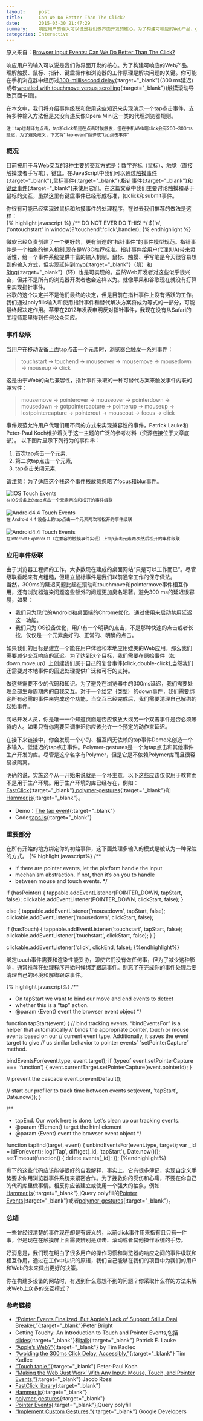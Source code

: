 ```yaml
---
layout:     post
title:      Can We Do Better Than The Click?
date:       2015-03-30 21:47:29
summary:    响应用户的输入可以说是我们做界面开发的核心。为了构建可响应的Web产品，g关键是理解触摸、鼠标、指针、键盘操作和浏览器的工作原理是。你可能在手机浏览器中经历过300 ms的延迟或者通过触摸来滚动带来的不爽。在本文中，我们将介绍事件级联和使用这些知识来实现演示一个点击事件，支持许多输入方法但是又没有违反像Opera Mini这一类的代理浏览器规则...... 
categories: Interactive
---
```


原文来自：[Browser Input Events: Can We Do Better Than The Click?](https://www.smashingmagazine.com/2015/03/better-browser-input-events/)

响应用户的输入可以说是我们做界面开发的核心。为了构建可响应的Web产品，理解触摸、鼠标、指针、键盘操作和浏览器的工作原理是解决问题的关键。你可能在手机浏览器中经历过[300-millisecond delay](http://ionicframework.com/blog/hybrid-apps-and-the-curse-of-the-300ms-delay/){:target="_blank"}(300 ms延迟)或者[wrestled with touchmove versus scrolling](https://docs.google.com/document/d/12k_LL_Ot9GjF8zGWP9eI_3IMbSizD72susba0frg44Y/){:target="_blank"}(触摸滚动导致页面卡顿)。  

在本文中，我们将介绍事件级联和使用这些知识来实现演示一个tap点击事件，支持多种输入方法但是又没有违反像Opera Mini这一类的代理浏览器规则。

<small>注：tap也翻译为点击，tap和click都是在点击时候触发，但在手机Web端click会有200~300ms延迟，为了避免歧义，下文将” tap event“翻译成“tap点击事件“</small>

### 概况  
目前被用于与Web交互的3种主要的交互方式是：数字光标（鼠标）、触觉（直接触摸或者手写笔）、键盘。在JavaScript中我们可以通过[触摸事件](http://www.w3.org/TR/touch-events/){:target="_blank"},[鼠标事件](http://www.w3.org/TR/DOM-Level-2-Events/events.html#Events-eventgroupings-mouseevents){:target="_blank"},[指针事件](http://www.w3.org/TR/pointerevents/){:target="_blank"}和[键盘事件](http://www.w3.org/TR/2014/WD-DOM-Level-3-Events-20140925/#keys){:target="_blank"}来使用它们。在这篇文章中我们主要讨论触摸和基于鼠标的交互，虽然这里有键盘事件已经形成标准，如click和submit事件。

你很有可能已经实现过鼠标和触摸事件的处理程序，在过去我们推荐的做法是这样：  
{% highlight javascript %}
/** DO NOT EVER DO THIS! */
$('a', ('ontouchstart' in window)?'touchend':'click',handler);
{% endhighlight %}

微软已经负责创建了一个更好的，更有前途的“指针事件”的事件模型规范。指针事件是一个抽象的输入机制,现在是W3C推荐标准。指针事件给用户代理(UA)带来灵活性，给一个事件系统提供丰富的输入机制。鼠标、触摸、手写笔是今天很容易想到的输入方式，但实现延伸到[myo](https://www.thalmic.com/en/myo/){:target="_blank"}（肌）和[Ring](http://logbar.jp/ring/en/){:target="_blank"}（环）也是可实现的。虽然Web开发者对这些似乎很兴奋，但并不是所有的浏览器开发者也会这样以为。就像苹果和谷歌现在就没有打算来实现指针事件。  
谷歌的这个决定并不是他们最终的决定，但是目前在指针事件上没有活跃的工作。我们通过polyfills输入和使用指针事件和替代解决方案将成为等式的一部分，可能最终起决定作用。苹果在2012年发表申明反对指针事件，我现在没有从Safari的工程师那里得到任何公众回应。

### 事件级联  
当用户在移动设备上面tap点击一个元素时，浏览器会触发一系列事件：  
 
 > touchstart → touchend → mouseover → mousemove → mousedown → mouseup → click

这是由于Web的向后兼容性，指针事件采取的一种可替代方案来触发事件内联的兼容性：   
 
 > mousemove → pointerover → mouseover → pointerdown → mousedown → gotpointercapture → pointerup → mouseup → lostpointercapture → pointerout → mouseout → focus → click

 事件规范允许用户代理们用不同的方式来实现兼容性的事件，Patrick Lauke和Peter-Paul Koch维护着关于这一主题的广泛的参考材料（资源链接位于文章底部）。
 以下图片显示下列行为的事件串：

  1. 首次tap点击一个元素,
  2. 第二次tap点击一个元素,
  3. tap点击关闭元素,

请注意：为了适应这个栈这个事件栈故意忽略了focus和blur事件。

![IOS Touch Events](http://tw93.github.io/images/01-ios-opt-small.png)     
<small>在IOS设备上的tap点击一个元素两次和松开的事件级联</small>
<br><br>
![Android4.4 Touch Events](http://tw93.github.io/images/02-android-opt-small.png)   
<small>在 Android 4.4 设备上的tap点击一个元素两次和松开的事件级联</small>
<br><br>
![Android4.4 Touch Events](http://tw93.github.io/images/03-pointer-opt-small.png)    
<small>在Internet Explorer 11（在兼容的触摸事件实现）上tap点击元素两次然后松开的事件级联</small>


### 应用事件级联
由于浏览器工程师的工作，大多数现在建成的桌面网站“只是可以工作而已”。尽管级联看起来有点粗糙，但建立鼠标事件是我们以前通常工作的保守做法。  
当然，300ms的延迟问题比起在滚动和touchmove和pointermove事件相互作用，还有浏览器渲染问题这些额外的问题更加臭名昭著。避免300 ms的延迟很容易，如果：
 
 - 我们只为现代的Android和桌面端的Chrome优化，通过使用<meta name="viewport" content="width=device-width">来启动禁用延迟这一功能。
 - 我们只为IOS设备优化，用户有一个明确的点击，不是那种快速的点击或者长按，仅仅是一个元素良好的、正常的、明确的点击。

如果我们的目标是建立一个能在用户体验和本地应用媲美的Web应用，那么我们需要减少交互响应的延迟。为了达到这个目标，我们需要在原始事件（如down,move,up）上创建我们属于自己的复合事件(click,double-click),当然我们还需要对本地事件的回退处理提供广泛和可行的支持。

做这些需要不少的代码和知识。为了避免在浏览器中的300ms延迟，我们需要处理全部生命周期内的自我交互。对于一个给定｛类型｝的down事件，我们需要绑定所有必需的事件来完成这个功能，当交互已经完成后，我们需要清理自己解绑的起始事件。

网站开发人员，你是唯一一个知道页面是否应该放大或另一个双击事件是否必须等待的人。如果只有你需要回调推迟你应该允许一个预定的动作来延迟。

在接下来链接中，你会发现一个小的、相互间无依赖的tap事件Demo来创造一个多输入、低延迟的tap点击事件。Polymer-gestures是一个为tap点击和其他事件生产开发的库。尽管是这个名字有Polymer，但是它是不依赖Polymer库而且很容易被隔离。
 
明确的说，实施这个从一开始来说就是一个坏主意，以下这些应该仅仅用于教育而不是用于生产环境。用于生产环境的库已经存在，例如：[ FastClick](https://github.com/ftlabs/fastclick/){:target="_blank"},[polymer-gestures](https://github.com/Polymer/polymer-gestures){:target="_blank"}和[Hammer.js](http://hammerjs.github.io/){:target="_blank"}。

 - Demo：[The tap event](https://github.com/Skookum/smashing-input-events/blob/gh-pages/taps.html){:target="_blank"}
 - Code:[taps.js](https://github.com/Skookum/smashing-input-events/blob/gh-pages/taps.js#L1){:target="_blank"}

### 重要部分

在所有开始的地方绑定你的初始事件，这下面处理多输入的模式是被认为一种保险的方式。
{% highlight javascript%}
/**
 * If there are pointer events, let the platform handle the input 
 * mechanism abstraction. If not, then it’s on you to handle 
 * between mouse and touch events.
 */

if (hasPointer) {
  tappable.addEventListener(POINTER_DOWN, tapStart, false);
  clickable.addEventListener(POINTER_DOWN, clickStart, false);
}

else {
  tappable.addEventListener('mousedown', tapStart, false);
  clickable.addEventListener('mousedown', clickStart, false);

  if (hasTouch) {
    tappable.addEventListener('touchstart', tapStart, false);
    clickable.addEventListener('touchstart', clickStart, false);
  }
}

clickable.addEventListener('click', clickEnd, false);
{%endhighlight%}

绑定touch事件需要和渲染性能妥协，即使它们没有做任何事，但为了减少这种影响，通常推荐在处理程序开始时候绑定跟踪事件。别忘了在完成你的事件处理后要清理自己的环境和解绑跟踪事件。

{% highlight javascript%}
/**
 * On tapStart we want to bind our move and end events to detect 
 * whether this is a “tap” action.
 * @param {Event} event the browser event object
 */

function tapStart(event) {
  // bind tracking events. “bindEventsFor” is a helper that automatically 
  // binds the appropriate pointer, touch or mouse events based on our 
  // current event type. Additionally, it saves the event target to give 
  // us similar behavior to pointer events’ “setPointerCapture” method.

  bindEventsFor(event.type, event.target);
  if (typeof event.setPointerCapture === 'function') {
    event.currentTarget.setPointerCapture(event.pointerId);
  }

  // prevent the cascade
  event.preventDefault();
  
  // start our profiler to track time between events
  set(event, 'tapStart', Date.now());
}

/**
 * tapEnd. Our work here is done. Let’s clean up our tracking events.
 * @param {Element} target the html element
 * @param {Event} event the browser event object
 */

function tapEnd(target, event) {
  unbindEventsFor(event.type, target);
  var _id = idFor(event);
  log('Tap', diff(get(_id, 'tapStart'), Date.now()));
  setTimeout(function() {
    delete events[_id];
  });
{%endhighlight%}

剩下的这些代码应该能够很好的自我解释，事实上，它有很多簿记，实现自定义手势要求你用浏览器事件系统来紧密合作。为了挽救你的受伤和心痛，不要在你自己的代码库里做事情。相反你应该建立或使用一个强大的抽象，例如[Hammer.js](http://hammerjs.github.io/){:target="_blank"},jQuery polyfill的[Pointer Events](https://github.com/jquery/PEP){:target="_blank"}或者[polymer-gestures](https://github.com/Polymer/polymer-gestures){:target="_blank"}。

### 总结

一些曾经很清楚的事件现在却是有歧义的，以前click事件用来指有且只有一件事，但是现在在触摸屏上面需要辨别是双击、滚动或者其他操作系统的手势。

好消息是，我们现在明白了很多用户的操作习惯和浏览器的响应之间的事件级联和相互作用，通过在工作中认识的原语，我们自己能够在我们的项目中为我们的用户和Web的未来做出更好的决策。

你在构建多设备的网站时，有遇到什么意想不到的问题？你采取什么样的方法来解决Web上众多的交互模式？

### 参考链接

 - [“Pointer Events Finalized, But Apple’s Lack of Support Still a Deal Breaker,”](http://arstechnica.com/information-technology/2015/02/pointer-events-finalized-but-apples-lack-of-support-still-a-deal-breaker/){:target="_blank"}Peter Bright
 - Getting Touchy: An Introduction to Touch and Pointer Events,包括[slides](http://patrickhlauke.github.io/getting-touchy-presentation/){:target="_blank"}和[talk](https://www.youtube.com/watch?v=QYLC8o3U_XY){:target="_blank"} Patrick E. Lauke
 - [“Apple’s Web?”](http://timkadlec.com/2015/02/apples-web/){:target="_blank"} by Tim Kadlec
 - [“Avoiding the 300ms Click Delay, Accessibly,”](http://timkadlec.com/2013/11/Avoiding-the-300ms-click-delay-accessibly/){:target="_blank"} Tim Kadlec
 - [“Touch taple,”](http://www.quirksmode.org/mobile/tapleTouch.html){:target="_blank"} Peter-Paul Koch
 - [“Making the Web ‘Just Work’ With Any Input: Mouse, Touch, and Pointer Events,”](http://blogs.msdn.com/b/ie/archive/2014/09/05/making-the-web-just-work-with-any-input.aspx){:target="_blank"} Jacob Rossi
 - [FastClick library](https://github.com/ftlabs/fastclick){:target="_blank"}
 - [Hammer.js](http://hammerjs.github.io/){:target="_blank"}
 - [polymer-gestures](https://github.com/Polymer/polymer-gestures){:target="_blank"}
 - [Pointer Events](https://github.com/jquery/PEP){:target="_blank"}jQuery polyfill
 - [“Implement Custom Gestures,”](https://developers.google.com/web/fundamentals/input/touch/touchevents/){:target="_blank"} Google Developers
